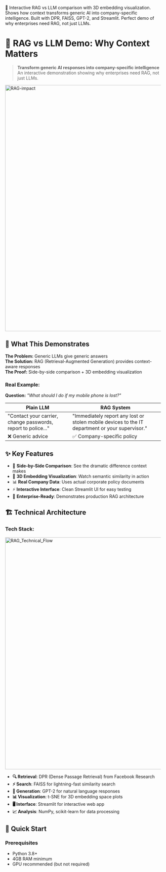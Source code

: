 🤖 Interactive RAG vs LLM comparison with 3D embedding visualization. Shows how context transforms generic AI into company-specific intelligence. Built with DPR, FAISS, GPT-2, and Streamlit. Perfect demo of why enterprises need RAG, not just LLMs.

# 🤖 RAG vs LLM Demo: Why Context Matters


> **Transform generic AI responses into company-specific intelligence**  
> An interactive demonstration showing why enterprises need RAG, not just LLMs.

<img width="896" height="797" alt="RAG-impact" src="https://github.com/user-attachments/assets/5a3a8465-024c-408e-813c-be6a9af10640" />

## 🎯 What This Demonstrates

**The Problem:** Generic LLMs give generic answers  
**The Solution:** RAG (Retrieval-Augmented Generation) provides context-aware responses  
**The Proof:** Side-by-side comparison + 3D embedding visualization  

### Real Example:
**Question:** *"What should I do if my mobile phone is lost?"*

| Plain LLM | RAG System |
|-----------|------------|
| "Contact your carrier, change passwords, report to police..." | "Immediately report any lost or stolen mobile devices to the IT department or your supervisor." |
| ❌ Generic advice | ✅ Company-specific policy |

## ✨ Key Features

- 🔄 **Side-by-Side Comparison**: See the dramatic difference context makes
- 🎯 **3D Embedding Visualization**: Watch semantic similarity in action  
- 📊 **Real Company Data**: Uses actual corporate policy documents
- ⚡ **Interactive Interface**: Clean Streamlit UI for easy testing
- 🧠 **Enterprise-Ready**: Demonstrates production RAG architecture

## 🏗️ Technical Architecture
### Tech Stack:
<img width="870" height="751" alt="RAG_Technical_Flow" src="https://github.com/user-attachments/assets/91a2974e-395c-4b7a-805e-108ac742dd31" />

- **🔍 Retrieval**: DPR (Dense Passage Retrieval) from Facebook Research
- **⚡ Search**: FAISS for lightning-fast similarity search
- **🧠 Generation**: GPT-2 for natural language responses  
- **📊 Visualization**: t-SNE for 3D embedding space plots
- **🖥️ Interface**: Streamlit for interactive web app
- **📈 Analysis**: NumPy, scikit-learn for data processing

## 🚀 Quick Start

### Prerequisites
- Python 3.8+
- 4GB RAM minimum
- GPU recommended (but not required)
